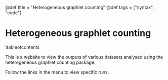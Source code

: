 @def title = "Heterogeneous graphlet counting"
@def tags = ["syntax", "code"]

# Heterogeneous graphlet counting

\tableofcontents <!-- you can use \toc as well -->

This is a website to view the outputs of various datasets analysed using the heterogeneous graphlet counting package.

Follow the links in the menu to view specific runs.

